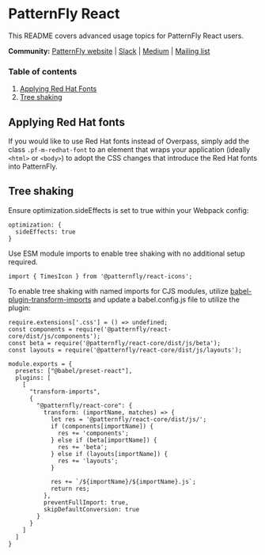 # PatternFly React
This README covers advanced usage topics for PatternFly React users.  

**Community:** [PatternFly website](https://www.patternfly.org) | [Slack](https://slack.patternfly.org) | [Medium](https://medium.com/patternfly) | [Mailing list](https://www.redhat.com/mailman/listinfo/patternfly)

### Table of contents
1. [Applying Red Hat Fonts](#Applying-Red-Hat-fonts)
2. [Tree shaking](#Tree-shaking)

## Applying Red Hat fonts
If you would like to use Red Hat fonts instead of Overpass, simply add the class `.pf-m-redhat-font` to an element that wraps your application (ideally `<html>` or `<body>`) to adopt the CSS changes that introduce the Red Hat fonts into PatternFly.


## Tree shaking

Ensure optimization.sideEffects is set to true within your Webpack config:
```JS
optimization: {
  sideEffects: true
}
```

Use ESM module imports to enable tree shaking with no additional setup required.
```JS
import { TimesIcon } from '@patternfly/react-icons';
```

To enable tree shaking with named imports for CJS modules, utilize [babel-plugin-transform-imports](https://www.npmjs.com/package/babel-plugin-transform-imports) and update a babel.config.js file to utilize the plugin: 
```JS
require.extensions['.css'] = () => undefined;
const components = require('@patternfly/react-core/dist/js/components');
const beta = require('@patternfly/react-core/dist/js/beta');
const layouts = require('@patternfly/react-core/dist/js/layouts');

module.exports = {
  presets: ["@babel/preset-react"],
  plugins: [
    [
      "transform-imports",
      {
        "@patternfly/react-core": {
          transform: (importName, matches) => {
            let res = '@patternfly/react-core/dist/js/';
            if (components[importName]) {
              res += 'components';
            } else if (beta[importName]) {
              res += 'beta';
            } else if (layouts[importName]) {
              res += 'layouts';
            }

            res += `/${importName}/${importName}.js`;
            return res;
          },
          preventFullImport: true,
          skipDefaultConversion: true
        }
      }
    ]
  ]
}
```
